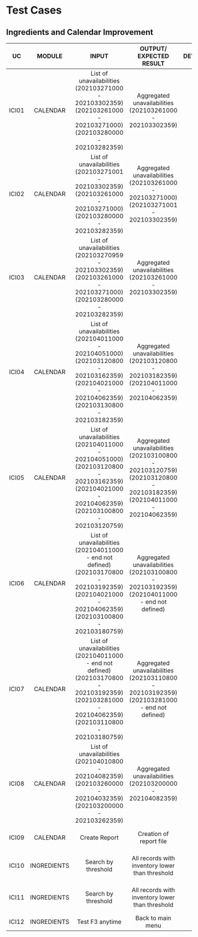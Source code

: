 # Test Cases
## Ingredients and Calendar Improvement

| UC | MODULE | INPUT | OUTPUT/ EXPECTED RESULT | DEVELOPER | TESTER | TEST DATE | TEST OUTPUT (PASSED OR FAILED) | COMMENTS
|:------:|:------:|:------:|:------:|:------:|:------:|:------:|:------:|:------:|
| ICI01 | CALENDAR | List of unavailabilities (202103271000 - 202103302359) (202103261000 - 202103271000) (202103280000 - 202103282359) | Aggregated unavailabilities (202103261000 - 202103302359) | FB | DL | 10/03/2021 | PASSED - Aggregated unavailabilities (202103261000 - 202103302359) | X |
| ICI02 | CALENDAR | List of unavailabilities (202103271001 - 202103302359) (202103261000 - 202103271000) (202103280000 - 202103282359) | Aggregated unavailabilities (202103261000 - 202103271000) (202103271001 - 202103302359) | FB | DL | 10/03/2021 | PASSED - Aggregated unavailabilities (202103261000 - 202103271000) (202103271001 - 202103302359) | X |
| ICI03 | CALENDAR | List of unavailabilities (202103270959 - 202103302359) (202103261000 - 202103271000) (202103280000 - 202103282359) | Aggregated unavailabilities (202103261000 - 202103302359) | FB | CC | 10/03/2021 | PASSED - Aggregated unavailabilities (202103261000 - 202103302359) | X |
| ICI04 | CALENDAR | List of unavailabilities (202104011000 - 202104051000) (202103120800 - 202103162359) (202104021000 - 202104062359) (202103130800 - 202103182359) | Aggregated unavailabilities (202103120800 - 202103182359) (202104011000 - 202104062359) | FB | CC | 10/03/2021 | PASSED - Aggregated unavailabilities (202103120800 - 202103182359) (202104011000 - 202104062359) | X |
| ICI05 | CALENDAR | List of unavailabilities (202104011000 - 202104051000) (202103120800 - 202103162359) (202104021000 - 202104062359) (202103100800 - 202103120759) | Aggregated unavailabilities (202103100800 - 202103120759) (202103120800 - 202103182359) (202104011000 - 202104062359) | FB | BL | 10/03/2021 | PASSED - Aggregated unavailabilities (202103100800 - 202103120759) (202103120800 - 202103182359) | X |
| ICI06 | CALENDAR | List of unavailabilities (202104011000 - end not defined) (202103170800 - 202103192359) (202104021000 - 202104062359) (202103100800 - 202103180759) | Aggregated unavailabilities (202103100800 - 202103192359) (202104011000 - end not defined) | FB | JF |  |  |  |
| ICI07 | CALENDAR | List of unavailabilities (202104011000 - end not defined) (202103170800 - 202103192359) (202103281000 - 202104062359) (202103110800 - 202103180759) | Aggregated unavailabilities (202103110800 - 202103192359) (202103281000 - end not defined) | FB | BL | 10/03/2021 | PASSED - Aggregated unavailabilities (202103110800 - 202103192359) (202103281000 - end not defined) | X |
| ICI08 | CALENDAR | List of unavailabilities (202104010800 - 202104082359) (202103260000 - 202104032359) (202103200000 - 202103262359) | Aggregated unavailabilities (202103200000 - 202104082359) | FB | JF |  |  |  |
| ICI09 | CALENDAR | Create Report | Creation of report file | FB | BL | 10/03/2021 | PASSED - Creation of report file | X |
| ICI10 | INGREDIENTS | Search by threshold | All records with inventory lower than threshold | FB | CC | 10/03/2021 | FAILED - Not all records with inventory lower than threshold | X |
| ICI11 | INGREDIENTS | Search by threshold | All records with inventory lower than threshold | FB | DL | 10/03/2021 | PASSED - All records with inventory lower than threshold | Bug fixed |
| ICI12 | INGREDIENTS | Test F3 anytime | Back to main menu | FB | DL | 10/03/2021 | PASSED - Back to main menu | X |